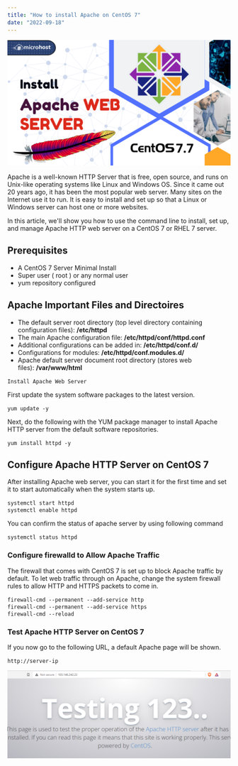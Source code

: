 ```yaml
---
title: "How to install Apache on CentOS 7"
date: "2022-09-18"
---
```


![Install apache on centos](images/How-to-install-apache-web-server-on-centos-7.7-1024x576.png)

Apache is a well-known HTTP Server that is free, open source, and runs on Unix-like operating systems like Linux and Windows OS. Since it came out 20 years ago, it has been the most popular web server. Many sites on the Internet use it to run. It is easy to install and set up so that a Linux or Windows server can host one or more websites.

In this article, we'll show you how to use the command line to install, set up, and manage Apache HTTP web server on a CentOS 7 or RHEL 7 server.

## Prerequisites

- A CentOS 7 Server Minimal Install
- Super user ( root ) or any normal user
- yum repository configured

## Apache Important Files and Directoires

- The default server root directory (top level directory containing configuration files): **/etc/httpd**
- The main Apache configuration file: **/etc/httpd/conf/httpd.conf**
- Additional configurations can be added in: **/etc/httpd/conf.d/**
- Configurations for modules: **/etc/httpd/conf.modules.d/**
- Apache default server document root directory (stores web files): **/var/www/html**

```
Install Apache Web Server
```
First update the system software packages to the latest version.

```
yum update -y
```
Next, do the following with the YUM package manager to install Apache HTTP server from the default software repositories.

```
yum install httpd -y
```
## Configure Apache HTTP Server on CentOS 7

After installing Apache web server, you can start it for the first time and set it to start automatically when the system starts up.

```
systemctl start httpd
systemctl enable httpd
```
You can confirm the status of apache server by using following command

```
systemctl status httpd
```
### Configure firewalld to Allow Apache Traffic

The firewall that comes with CentOS 7 is set up to block Apache traffic by default. To let web traffic through on Apache, change the system firewall rules to allow HTTP and HTTPS packets to come in.

```
firewall-cmd --permanent --add-service http
firewall-cmd --permanent --add-service https
firewall-cmd --reload
```
### Test Apache HTTP Server on CentOS 7

If you now go to the following URL, a default Apache page will be shown.

```
http://server-ip
```

![](images/image-79-1024x402.png)
